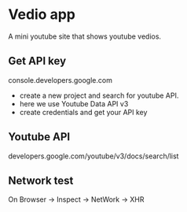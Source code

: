 # Vedio app
A mini youtube site that shows youtube vedios.

## Get API key
console.developers.google.com

- create a new project and search for youtube API.
- here we use Youtube Data API v3
- create credentials and get your API key


## Youtube API
developers.google.com/youtube/v3/docs/search/list

## Network test
On Browser -> Inspect -> NetWork -> XHR
